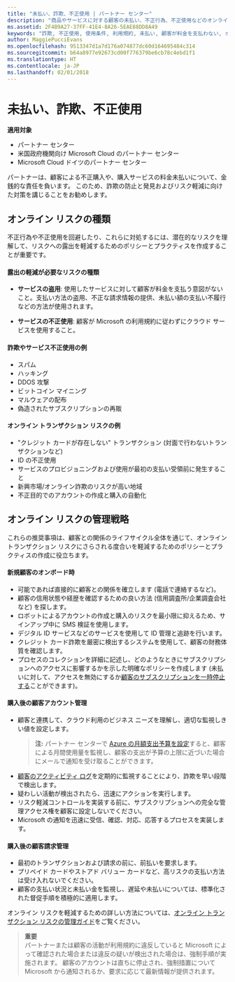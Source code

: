 ```yaml
---
title: "未払い、詐欺、不正使用 | パートナー センター"
description: "商品やサービスに対する顧客の未払い、不正行為、不正使用などのオンライン トランザクション リスクを管理するための戦略。"
ms.assetid: 2F4B9A27-37FF-41E4-8A26-5EAE88DD8A49
keywords: "詐欺, 不正使用, 使用条件, 利用規約, 未払い, 顧客が料金を支払わない, オンライン リスク, サービスの盗用, サービスの不正使用, サブスクリプションの一時停止,"
author: MaggiePucciEvans
ms.openlocfilehash: 9513347d1a7d176a074877dc60d164695484c314
ms.sourcegitcommit: b64a8977e92673cd00f776379be6cb78c4ebd1f1
ms.translationtype: HT
ms.contentlocale: ja-JP
ms.lasthandoff: 02/01/2018
---
```

# <a name="non-payment-fraud-or-misuse"></a>未払い、詐欺、不正使用

**適用対象**

-  パートナー センター
-  米国政府機関向け Microsoft Cloud のパートナー センター
-  Microsoft Cloud ドイツのパートナー センター

パートナーは、顧客による不正購入や、購入サービスの料金未払いについて、金銭的な責任を負います。 このため、詐欺の防止と発見およびリスク軽減に向けた対策を講じることをお勧めします。

## <a name="types-of-online-risk"></a>オンライン リスクの種類

不正行為や不正使用を回避したり、これらに対処するには、潜在的なリスクを理解して、リスクへの露出を軽減するためのポリシーとプラクティスを作成することが重要です。

#### <a name="risk-exposure-to-be-mitigated"></a>露出の軽減が必要なリスクの種類

- **サービスの盗用**: 使用したサービスに対して顧客が料金を支払う意図がないこと。支払い方法の盗用、不正な請求情報の提供、未払い額の支払い不履行などの方法が使用されます。

- **サービスの不正使用**: 顧客が Microsoft の利用規約に従わずにクラウド サービスを使用すること。

#### <a name="examples-of-possible-fraud-or-service-abuse"></a>詐欺やサービス不正使用の例
- スパム
- ハッキング
- DDOS 攻撃
- ビットコイン マイニング
- マルウェアの配布
- 偽造されたサブスクリプションの再販 

#### <a name="examples-of-online-transaction-risk"></a>オンライン トランザクション リスクの例
- "クレジット カードが存在しない" トランザクション (対面で行わないトランザクションなど)
- ID の不正使用
- サービスのプロビジョニングおよび使用が最初の支払い受領前に発生すること
- 新興市場/オンライン詐欺のリスクが高い地域
- 不正目的でのアカウントの作成と購入の自動化

## <a name="strategies-for-managing-online-risk"></a>オンライン リスクの管理戦略

これらの推奨事項は、顧客との関係のライフサイクル全体を通じて、オンライン トランザクション リスクにさらされる度合いを軽減するためのポリシーとプラクティスの作成に役立ちます。  

#### <a name="when-onboarding-new-customers"></a>新規顧客のオンボード時
- 可能であれば直接的に顧客との関係を確立します (電話で連絡するなど)。
- 顧客の信用状態や経歴を確認するための良い方法 (信用調査所/企業調査会社など) を探します。 
- ロボットによるアカウントの作成と購入のリスクを最小限に抑えるため、サインアップ中に SMS 検証を使用します。
- デジタル ID サービスなどのサービスを使用して ID 管理と追跡を行います。
- クレジット カード詐欺を厳密に検出するシステムを使用して、顧客の財務体質を確認します。
- プロセスのコレクションを詳細に記述し、どのようなときにサブスクリプションへのアクセスに影響するかを示した明確なポリシーを作成します (未払いに対して、アクセスを無効にするか[顧客のサブスクリプションを一時停止する](suspend-a-subscription.md)ことができます)。

#### <a name="post-purchase-customer-account-management"></a>購入後の顧客アカウント管理
- 顧客と連携して、クラウド利用のビジネス ニーズを理解し、適切な監視しきい値を設定します。
    >**注:** パートナー センターで [Azure の月額支出予算を設定](set-an-azure-spending-budget-for-your-customers.md)すると、顧客による月間使用量を監視し、顧客の支出が予算の上限に近づいた場合にメールで通知を受け取ることができます。
- [顧客のアクティビティ ログ](activity-logs.md)を定期的に監視することにより、詐欺を早い段階で検出します。
- 疑わしい活動が検出されたら、迅速にアクションを実行します。
- リスク軽減コントロールを実装する前に、サブスクリプションへの完全な管理アクセス権を顧客に設定しないでください。
- Microsoft の通知を迅速に受信、確認、対応、応答するプロセスを実装します。

#### <a name="post-purchase-customer-billing-management"></a>購入後の顧客請求管理
- 最初のトランザクションおよび請求の前に、前払いを要求します。 
- プリペイド カードやストアド バリュー カードなど、高リスクの支払い方法は受け入れないでください。
- 顧客の支払い状況と未払い金を監視し、遅延や未払いについては、標準化された督促手順を積極的に適用します。

オンライン リスクを軽減するための詳しい方法については、[オンライン トランザクション リスクの管理ガイド](https://assets.windowsphone.com/7d885238-e13b-4f10-a682-3d5adacd2859/CSP-PartnerRiskGuide-APSFinal_InvariantCulture_Default.zip)をご覧ください。

>**重要**<br>
パートナーまたは顧客の活動が利用規約に違反していると Microsoft によって確認された場合または違反の疑いが検出された場合は、強制手順が実施されます。 顧客のアカウントは直ちに停止され、強制措置について Microsoft から通知されるか、要求に応じて最新情報が提供されます。

 

 



